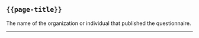 ## <code>{{page-title}}</code>

The name of the organization or individual that published the questionnaire.

---
